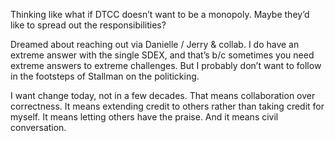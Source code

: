 
Thinking like what if DTCC doesn’t want to be a monopoly.
Maybe they’d like to spread out the responsibilities?

Dreamed about reaching out via Danielle / Jerry & collab.
I do have an extreme answer with the single SDEX, and that’s b/c sometimes you need extreme answers to extreme challenges.
But I probably don’t want to follow in the footsteps of Stallman on the politicking.

I want change today, not in a few decades. That means collaboration over correctness.
It means extending credit to others rather than taking credit for myself.
It means letting others have the praise.
And it means civil conversation.

